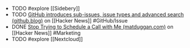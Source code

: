 - TODO #explore [[Sidebery]]
- TODO [GitHub introduces sub-issues, issue types and advanced search (github.blog)](https://news.ycombinator.com/item?id=42725692) on [[Hacker News]] #GitHub/Issue
- DONE [Stop Trying to Schedule a Call with Me (matduggan.com)](https://news.ycombinator.com/item?id=42669754) on [[Hacker News]] #Marketing
- TODO #explore [[Nextcloud]]